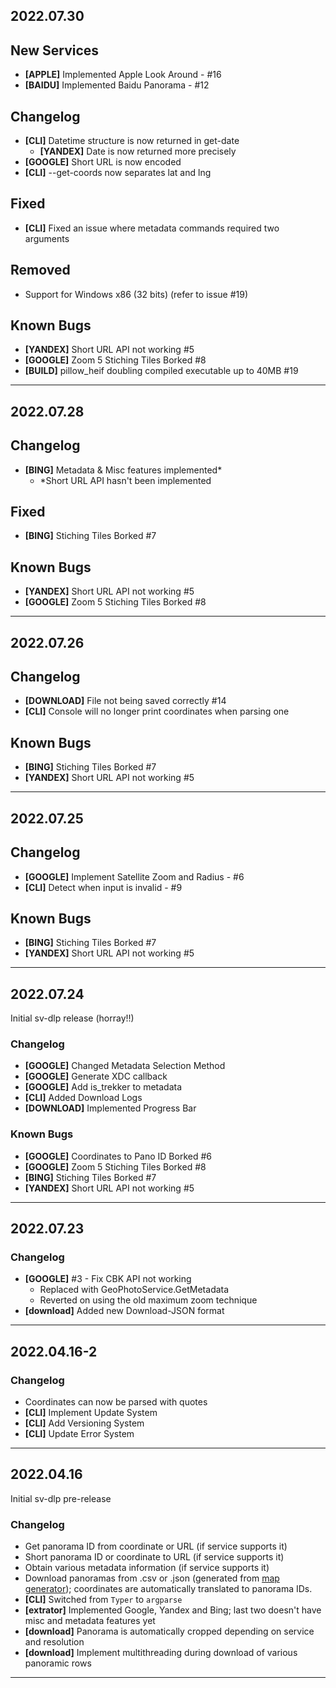 ## 2022.07.30
## New Services
- **[APPLE]** Implemented Apple Look Around - #16
- **[BAIDU]** Implemented Baidu Panorama - #12
## Changelog
- **[CLI]** Datetime structure is now returned in get-date
    - **[YANDEX]** Date is now returned more precisely
- **[GOOGLE]** Short URL is now encoded
- **[CLI]** --get-coords now separates lat and lng
## Fixed
- **[CLI]** Fixed an issue where metadata commands required two arguments
## Removed
- Support for Windows x86 (32 bits) (refer to issue #19)
## Known Bugs 
- **[YANDEX]** Short URL API not working #5 
- **[GOOGLE]** Zoom 5 Stiching Tiles Borked #8
- **[BUILD]** pillow_heif doubling compiled executable up to 40MB #19
---
## 2022.07.28
## Changelog
- **[BING]** Metadata & Misc features implemented*
    - *Short URL API hasn't been implemented
## Fixed
- **[BING]** Stiching Tiles Borked #7
## Known Bugs
- **[YANDEX]** Short URL API not working #5 
- **[GOOGLE]** Zoom 5 Stiching Tiles Borked #8
---
## 2022.07.26
## Changelog
- **[DOWNLOAD]** File not being saved correctly #14
- **[CLI]** Console will no longer print coordinates when parsing one
## Known Bugs
- **[BING]** Stiching Tiles Borked #7
- **[YANDEX]** Short URL API not working #5 
---
## 2022.07.25
## Changelog
- **[GOOGLE]** Implement Satellite Zoom and Radius - #6
- **[CLI]** Detect when input is invalid - #9
## Known Bugs
- **[BING]** Stiching Tiles Borked #7
- **[YANDEX]** Short URL API not working #5 
---
## 2022.07.24
Initial sv-dlp release (horray!!)
### Changelog
- **[GOOGLE]** Changed Metadata Selection Method
- **[GOOGLE]** Generate XDC callback
- **[GOOGLE]** Add is_trekker to metadata
- **[CLI]** Added Download Logs
- **[DOWNLOAD]** Implemented Progress Bar
### Known Bugs
- **[GOOGLE]** Coordinates to Pano ID Borked #6
- **[GOOGLE]** Zoom 5 Stiching Tiles Borked #8
- **[BING]** Stiching Tiles Borked #7
- **[YANDEX]** Short URL API not working #5 
---
## 2022.07.23
### Changelog
- **[GOOGLE]** #3 - Fix CBK API not working 
    - Replaced with GeoPhotoService.GetMetadata
    - Reverted on using the old maximum zoom technique
- **[download]** Added new Download-JSON format
---
## 2022.04.16-2
### Changelog
- Coordinates can now be parsed with quotes
- **[CLI]** Implement Update System
- **[CLI]** Add Versioning System
- **[CLI]** Update Error System
---
## 2022.04.16
Initial sv-dlp pre-release
### Changelog
- Get panorama ID from coordinate or URL (if service supports it)
- Short panorama ID or coordinate to URL (if service supports it)
- Obtain various metadata information (if service supports it)
- Download panoramas from .csv or .json (generated from [map generator](https://map-generator-flax.vercel.app/)); coordinates are automatically translated to panorama IDs.
- **[CLI]** Switched from `Typer` to `argparse`
- **[extrator]** Implemented Google, Yandex and Bing; last two doesn't have misc and metadata features yet
- **[download]** Panorama is automatically cropped depending on service and resolution
- **[download]** Implement multithreading during download of various panoramic rows
---

